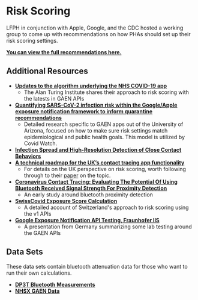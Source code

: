 # Risk Scoring

LFPH in conjunction with Apple, Google, and the CDC hosted a working group to come up with recommendations on how PHAs should set up their risk scoring settings.

[**You can view the full recommendations here.**](https://github.com/lfph/gaen-risk-scoring/blob/main/risk-scoring.md)

## Additional Resources

* [**Updates to the algorithm underlying the NHS COVID-19 app**](https://www.turing.ac.uk/blog/updates-algorithm-underlying-nhs-covid-19-app)
    * The Alan Turing Institute shares their approach to risk scoring with the latests in GAEN APIs
* [**Quantifying SARS-CoV-2 infection risk within the Google/Apple exposure notification framework to inform quarantine recommendations**](https://www.medrxiv.org/content/10.1101/2020.07.17.20156539v2)
    * Detailed research specific to GAEN apps out of the University of Arizona, focused on how to make sure risk settings match epidemiological and public health goals. This model is utilized by Covid Watch.
* [**Infection Spread and High-Resolution Detection of Close Contact Behaviors**](https://www.mdpi.com/1660-4601/17/4/1445)
* [**A technical roadmap for the UK’s contact tracing app functionality**](https://www.turing.ac.uk/blog/technical-roadmap-uks-contract-tracing-app-functionality)
    * For details on the UK perspective on risk scoring, worth following through to their [paper](https://arxiv.org/pdf/2005.11057.pdf) on the topic.
* [**Coronavirus Contact Tracing: Evaluating The Potential Of Using Bluetooth Received Signal Strength For Proximity Detection**](https://www.scss.tcd.ie/Doug.Leith/pubs/bluetooth_rssi_study.pdf)
    * An early study around bluetooth proximity detection
* [**SwissCovid Exposure Score Calculation**](https://github.com/admin-ch/PT-System-Documents/blob/master/SwissCovid-ExposureScore.pdf)
    * A detailed account of Switzerland's approach to risk scoring using the v1 APIs
* [**Google Exposure Notification API Testing, Fraunhofer IIS**](https://github.com/corona-warn-app/cwa-documentation/blob/master/2020_06_24_Corona_API_measurements.pdf)
    * A presentation from Germany summarizing some lab testing around the GAEN APIs

## Data Sets

These data sets contain bluetooth attenuation data for those who want to run their own calculations. 

* [**DP3T Bluetooth Measurements**](https://github.com/DP-3T/bt-measurements)
* [**NHSX GAEN Data**](https://github.com/nhsx/gaen_data-public)

